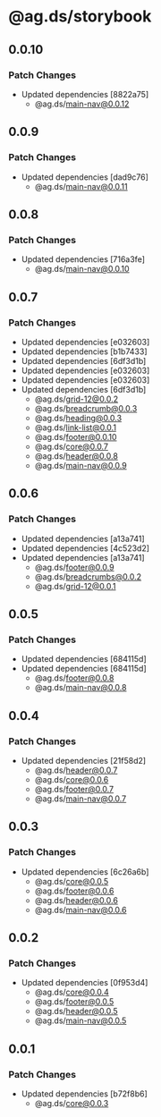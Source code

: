 # @ag.ds/storybook

## 0.0.10

### Patch Changes

- Updated dependencies [8822a75]
  - @ag.ds/main-nav@0.0.12

## 0.0.9

### Patch Changes

- Updated dependencies [dad9c76]
  - @ag.ds/main-nav@0.0.11

## 0.0.8

### Patch Changes

- Updated dependencies [716a3fe]
  - @ag.ds/main-nav@0.0.10

## 0.0.7

### Patch Changes

- Updated dependencies [e032603]
- Updated dependencies [b1b7433]
- Updated dependencies [6df3d1b]
- Updated dependencies [e032603]
- Updated dependencies [e032603]
- Updated dependencies [6df3d1b]
  - @ag.ds/grid-12@0.0.2
  - @ag.ds/breadcrumb@0.0.3
  - @ag.ds/heading@0.0.3
  - @ag.ds/link-list@0.0.1
  - @ag.ds/footer@0.0.10
  - @ag.ds/core@0.0.7
  - @ag.ds/header@0.0.8
  - @ag.ds/main-nav@0.0.9

## 0.0.6

### Patch Changes

- Updated dependencies [a13a741]
- Updated dependencies [4c523d2]
- Updated dependencies [a13a741]
  - @ag.ds/footer@0.0.9
  - @ag.ds/breadcrumbs@0.0.2
  - @ag.ds/grid-12@0.0.1

## 0.0.5

### Patch Changes

- Updated dependencies [684115d]
- Updated dependencies [684115d]
  - @ag.ds/footer@0.0.8
  - @ag.ds/main-nav@0.0.8

## 0.0.4

### Patch Changes

- Updated dependencies [21f58d2]
  - @ag.ds/header@0.0.7
  - @ag.ds/core@0.0.6
  - @ag.ds/footer@0.0.7
  - @ag.ds/main-nav@0.0.7

## 0.0.3

### Patch Changes

- Updated dependencies [6c26a6b]
  - @ag.ds/core@0.0.5
  - @ag.ds/footer@0.0.6
  - @ag.ds/header@0.0.6
  - @ag.ds/main-nav@0.0.6

## 0.0.2

### Patch Changes

- Updated dependencies [0f953d4]
  - @ag.ds/core@0.0.4
  - @ag.ds/footer@0.0.5
  - @ag.ds/header@0.0.5
  - @ag.ds/main-nav@0.0.5

## 0.0.1

### Patch Changes

- Updated dependencies [b72f8b6]
  - @ag.ds/core@0.0.3
